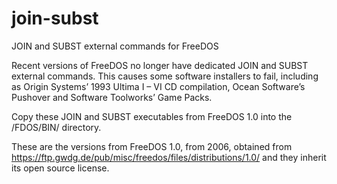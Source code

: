 # join-subst
JOIN and SUBST external commands for FreeDOS

Recent versions of FreeDOS no longer have dedicated JOIN and SUBST external commands. This causes some software installers to fail, including as Origin Systems’ 1993 Ultima I – VI CD compilation, Ocean Software’s Pushover and Software Toolworks’ Game Packs.

Copy these JOIN and SUBST executables from FreeDOS 1.0 into the /FDOS/BIN/ directory.

These are the versions from FreeDOS 1.0, from 2006, obtained from https://ftp.gwdg.de/pub/misc/freedos/files/distributions/1.0/ and they inherit its open source license.


